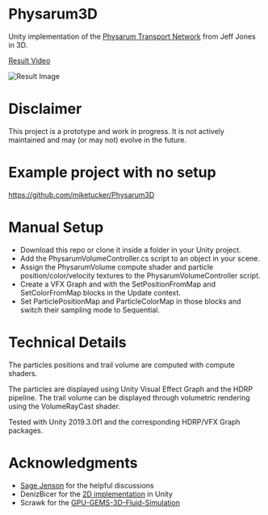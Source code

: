 # Physarum3D

Unity implementation of the [Physarum Transport Network](https://www.mitpressjournals.org/doi/abs/10.1162/artl.2010.16.2.16202) from Jeff Jones in 3D.

[Result Video](https://vimeo.com/379589358)

![Result Image](https://benoitarbelot.files.wordpress.com/2020/01/physarum3d.png)

# Disclaimer

This project is a prototype and work in progress. It is not actively maintained and may (or may not) evolve in the future.

# Example project with no setup

https://github.com/miketucker/Physarum3D

# Manual Setup

- Download this repo or clone it inside a folder in your Unity project.
- Add the PhysarumVolumeController.cs script to an object in your scene.
- Assign the PhysarumVolume compute shader and particle position/color/velocity textures to the PhysarumVolumeController script.
- Create a VFX Graph and with the SetPositionFromMap and SetColorFromMap blocks in the Update context.
- Set ParticlePositionMap and ParticleColorMap in those blocks and switch their sampling mode to Sequential.

# Technical Details

The particles positions and trail volume are computed with compute shaders.

The particles are displayed using Unity Visual Effect Graph and the HDRP pipeline.
The trail volume can be displayed through volumetric rendering using the VolumeRayCast shader.

Tested with Unity 2019.3.0f1 and the corresponding HDRP/VFX Graph packages.

# Acknowledgments

- [Sage Jenson](https://sagejenson.com/) for the helpful discussions
- DenizBicer for the [2D implementation](https://github.com/DenizBicer/Physarum) in Unity
- Scrawk for the [GPU-GEMS-3D-Fluid-Simulation](https://github.com/Scrawk/GPU-GEMS-3D-Fluid-Simulation)
